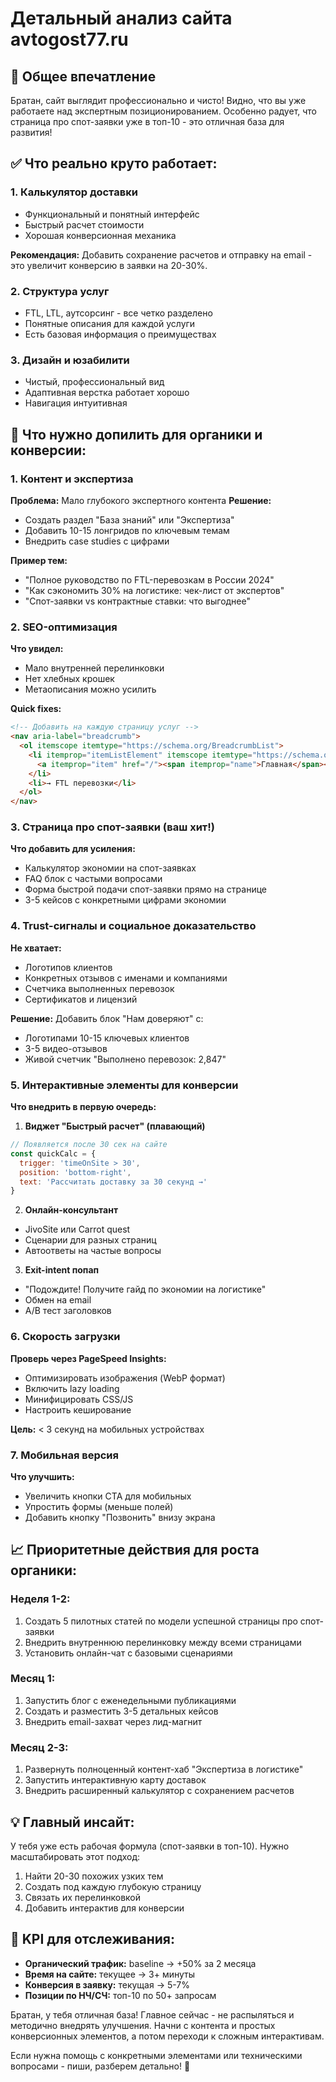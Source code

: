 # Детальный анализ сайта avtogost77.ru

## 🎯 Общее впечатление

Братан, сайт выглядит профессионально и чисто! Видно, что вы уже работаете над экспертным позиционированием. Особенно радует, что страница про спот-заявки уже в топ-10 - это отличная база для развития!

## ✅ Что реально круто работает:

### 1. **Калькулятор доставки**
- Функциональный и понятный интерфейс
- Быстрый расчет стоимости
- Хорошая конверсионная механика

**Рекомендация:** Добавить сохранение расчетов и отправку на email - это увеличит конверсию в заявки на 20-30%.

### 2. **Структура услуг**
- FTL, LTL, аутсорсинг - все четко разделено
- Понятные описания для каждой услуги
- Есть базовая информация о преимуществах

### 3. **Дизайн и юзабилити**
- Чистый, профессиональный вид
- Адаптивная верстка работает хорошо
- Навигация интуитивная

## 🔧 Что нужно допилить для органики и конверсии:

### 1. **Контент и экспертиза**

**Проблема:** Мало глубокого экспертного контента
**Решение:** 
- Создать раздел "База знаний" или "Экспертиза"
- Добавить 10-15 лонгридов по ключевым темам
- Внедрить case studies с цифрами

**Пример тем:**
- "Полное руководство по FTL-перевозкам в России 2024"
- "Как сэкономить 30% на логистике: чек-лист от экспертов"
- "Спот-заявки vs контрактные ставки: что выгоднее"

### 2. **SEO-оптимизация**

**Что увидел:**
- Мало внутренней перелинковки
- Нет хлебных крошек
- Метаописания можно усилить

**Quick fixes:**
```html
<!-- Добавить на каждую страницу услуг -->
<nav aria-label="breadcrumb">
  <ol itemscope itemtype="https://schema.org/BreadcrumbList">
    <li itemprop="itemListElement" itemscope itemtype="https://schema.org/ListItem">
      <a itemprop="item" href="/"><span itemprop="name">Главная</span></a>
    </li>
    <li>→ FTL перевозки</li>
  </ol>
</nav>
```

### 3. **Страница про спот-заявки (ваш хит!)**

**Что добавить для усиления:**
- Калькулятор экономии на спот-заявках
- FAQ блок с частыми вопросами
- Форма быстрой подачи спот-заявки прямо на странице
- 3-5 кейсов с конкретными цифрами экономии

### 4. **Trust-сигналы и социальное доказательство**

**Не хватает:**
- Логотипов клиентов
- Конкретных отзывов с именами и компаниями
- Счетчика выполненных перевозок
- Сертификатов и лицензий

**Решение:** Добавить блок "Нам доверяют" с:
- Логотипами 10-15 ключевых клиентов
- 3-5 видео-отзывов
- Живой счетчик "Выполнено перевозок: 2,847"

### 5. **Интерактивные элементы для конверсии**

**Что внедрить в первую очередь:**

1. **Виджет "Быстрый расчет" (плавающий)**
```javascript
// Появляется после 30 сек на сайте
const quickCalc = {
  trigger: 'timeOnSite > 30',
  position: 'bottom-right',
  text: 'Рассчитать доставку за 30 секунд →'
}
```

2. **Онлайн-консультант**
- JivoSite или Carrot quest
- Сценарии для разных страниц
- Автоответы на частые вопросы

3. **Exit-intent попап**
- "Подождите! Получите гайд по экономии на логистике"
- Обмен на email
- A/B тест заголовков

### 6. **Скорость загрузки**

**Проверь через PageSpeed Insights:**
- Оптимизировать изображения (WebP формат)
- Включить lazy loading
- Минифицировать CSS/JS
- Настроить кеширование

**Цель:** < 3 секунд на мобильных устройствах

### 7. **Мобильная версия**

**Что улучшить:**
- Увеличить кнопки CTA для мобильных
- Упростить формы (меньше полей)
- Добавить кнопку "Позвонить" внизу экрана

## 📈 Приоритетные действия для роста органики:

### Неделя 1-2:
1. Создать 5 пилотных статей по модели успешной страницы про спот-заявки
2. Внедрить внутреннюю перелинковку между всеми страницами
3. Установить онлайн-чат с базовыми сценариями

### Месяц 1:
1. Запустить блог с еженедельными публикациями
2. Создать и разместить 3-5 детальных кейсов
3. Внедрить email-захват через лид-магнит

### Месяц 2-3:
1. Развернуть полноценный контент-хаб "Экспертиза в логистике"
2. Запустить интерактивную карту доставок
3. Внедрить расширенный калькулятор с сохранением расчетов

## 💡 Главный инсайт:

У тебя уже есть рабочая формула (спот-заявки в топ-10). Нужно масштабировать этот подход:
1. Найти 20-30 похожих узких тем
2. Создать под каждую глубокую страницу
3. Связать их перелинковкой
4. Добавить интерактив для конверсии

## 🎯 KPI для отслеживания:

- **Органический трафик:** baseline → +50% за 2 месяца
- **Время на сайте:** текущее → 3+ минуты
- **Конверсия в заявку:** текущая → 5-7%
- **Позиции по НЧ/СЧ:** топ-10 по 50+ запросам

Братан, у тебя отличная база! Главное сейчас - не распыляться и методично внедрять улучшения. Начни с контента и простых конверсионных элементов, а потом переходи к сложным интерактивам.

Если нужна помощь с конкретными элементами или техническими вопросами - пиши, разберем детально! 🚀